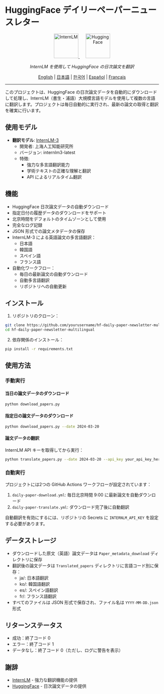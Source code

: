 # HuggingFace デイリーペーパーニュースレター

<div align="center">
  <a href="https://internlm.org/">
    <img src="https://internlm.org/assets/logo-a0611363.svg" alt="InternLM" height="80"/>
  </a>
  &nbsp;&nbsp;&nbsp;&nbsp;
  <a href="https://huggingface.co/">
    <img src="https://huggingface.co/front/assets/huggingface_logo.svg" alt="HuggingFace" height="80"/>
  </a>
</div>

<p align="center">
  <em>InternLM を使用して HuggingFace の日次論文を翻訳</em>
</p>

<div align="center">

[English](README.md) | [日本語](README_JA.md) | [한국어](README_KO.md) | [Español](README_ES.md) | [Français](README_FR.md)

</div>

---

このプロジェクトは、HuggingFace の日次論文データを自動的にダウンロードして処理し、InternLM（書生・浦語）大規模言語モデルを使用して複数の言語に翻訳します。プロジェクトは毎日自動的に実行され、最新の論文の取得と翻訳を確実に行います。

## 使用モデル

- **翻訳モデル**: [InternLM-3](https://internlm.org/)
  - 開発者: 上海人工知能研究所
  - バージョン: internlm3-latest
  - 特徴:
    - 強力な多言語翻訳能力
    - 学術テキストの正確な理解と翻訳
    - API によるリアルタイム翻訳

## 機能

- HuggingFace 日次論文データの自動ダウンロード
- 指定日付の履歴データのダウンロードをサポート
- 北京時間をデフォルトのタイムゾーンとして使用
- 完全なログ記録
- JSON 形式での論文メタデータの保存
- InternLM-3 による英語論文の多言語翻訳：
  - 日本語
  - 韓国語
  - スペイン語
  - フランス語
- 自動化ワークフロー：
  - 毎日の最新論文の自動ダウンロード
  - 自動多言語翻訳
  - リポジトリへの自動更新

## インストール

1. リポジトリのクローン：
```bash
git clone https://github.com/yourusername/hf-daily-paper-newsletter-multilingual.git
cd hf-daily-paper-newsletter-multilingual
```

2. 依存関係のインストール：
```bash
pip install -r requirements.txt
```

## 使用方法

### 手動実行

#### 当日の論文データのダウンロード

```bash
python download_papers.py
```

#### 指定日の論文データのダウンロード

```bash
python download_papers.py --date 2024-03-20
```

#### 論文データの翻訳

InternLM API キーを取得してから実行：

```bash
python translate_papers.py --date 2024-03-20 --api_key your_api_key_here
```

### 自動実行

プロジェクトには2つの GitHub Actions ワークフローが設定されています：

1. `daily-paper-download.yml`: 毎日北京時間 9:00 に最新論文を自動ダウンロード
2. `daily-paper-translate.yml`: ダウンロード完了後に自動翻訳

自動翻訳を有効にするには、リポジトリの Secrets に `INTERNLM_API_KEY` を設定する必要があります。

## データストレージ

- ダウンロードした原文（英語）論文データは `Paper_metadata_download` ディレクトリに保存
- 翻訳後の論文データは `Translated_papers` ディレクトリに言語コード別に保存：
  - ja/: 日本語翻訳
  - ko/: 韓国語翻訳
  - es/: スペイン語翻訳
  - fr/: フランス語翻訳
- すべてのファイルは JSON 形式で保存され、ファイル名は `YYYY-MM-DD.json` 形式

## リターンステータス

- 成功：終了コード 0
- エラー：終了コード 1
- データなし：終了コード 0（ただし、ログに警告を表示）

## 謝辞

- [InternLM](https://internlm.org/) - 強力な翻訳機能の提供
- [HuggingFace](https://huggingface.co/) - 日次論文データの提供 